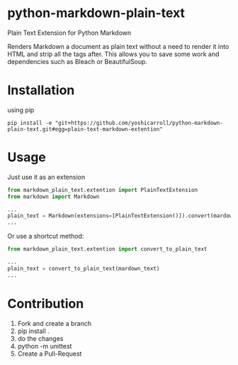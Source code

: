 # python-markdown-plain-text
Plain Text Extension for Python Markdown

Renders Markdown a document as plain text without a need to render it into HTML and strip all the tags after. This allows you to save some work and dependencies such as Bleach or BeautifulSoup.



# Installation

using pip

```
pip install -e "git+https://github.com/yoshicarroll/python-markdown-plain-text.git#egg=plain-text-markdown-extention"
```


# Usage
Just use it as an extension
```python
from markdown_plain_text.extention import PlainTextExtension
from markdown import Markdown

...
plain_text = Markdown(extensions=[PlainTextExtension()]).convert(mardown_text)
...

```


Or use a shortcut method:
```python
from markdown_plain_text.extention import convert_to_plain_text

...
plain_text = convert_to_plain_text(mardown_text)
...

```


# Contribution

1. Fork and create a branch
2. pip install .
3. do the changes
4. python -m unittest
5. Create a Pull-Request
